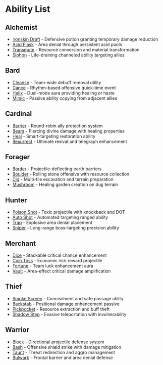 # Ability List

## Alchemist
- [Ironskin Draft](alchemist/ironskin_draft.md) - Defensive potion granting temporary damage reduction
- [Acid Flask](alchemist/acid_flask.md) - Area denial through persistent acid pools
- [Transmute](alchemist/transmute.md) - Resource conversion and material transformation
- [Siphon](alchemist/siphon.md) - Life-draining channeled ability targeting allies

## Bard
- [Cleanse](bard/cleanse.md) - Team-wide debuff removal utility
- [Dance](bard/dance.md) - Rhythm-based offensive quick-time event
- [Helix](bard/helix.md) - Dual-mode aura providing healing or haste
- [Mimic](bard/mimic.md) - Passive ability copying from adjacent allies

## Cardinal
- [Barrier](cardinal/barrier.md) - Round-robin ally protection system
- [Beam](cardinal/beam.md) - Piercing divine damage with healing properties
- [Heal](cardinal/heal.md) - Smart-targeting restoration ability
- [Resurrect](cardinal/resurrect.md) - Ultimate revival and telegraph enhancement

## Forager
- [Border](forager/border.md) - Projectile-deflecting earth barriers
- [Boulder](forager/bolder.md) - Rolling stone offensive with resource collection
- [Dig](forager/dig.md) - Multi-tile excavation and terrain preparation
- [Mushroom](forager/mushroom.md) - Healing garden creation on dug terrain

## Hunter
- [Poison Shot](hunter/poison_shot.md) - Toxic projectile with knockback and DOT
- [Auto Shot](hunter/auto_shot.md) - Automated targeting ranged ability
- [Trap](hunter/trap.md) - Explosive area denial placement
- [Sniper](hunter/sniper.md) - Long-range boss-targeting precision ability

## Merchant
- [Dice](merchant/dice.md) - Stackable critical chance enhancement
- [Coin Toss](merchant/coin_toss.md) - Economic risk-reward projectile
- [Fortune](merchant/fortune.md) - Team luck enhancement aura
- [Vault](merchant/vault.md) - Area-effect critical damage amplification

## Thief
- [Smoke Screen](thief/smoke_screen.md) - Concealment and safe passage utility
- [Backstab](thief/backstab.md) - Positional damage enhancement passive
- [Pickpocket](thief/pickpocket.md) - Resource extraction and buff theft
- [Shadow Step](thief/shadow_step.md) - Evasive teleportation with invulnerability

## Warrior
- [Block](warrior/block.md) - Directional projectile defense system
- [Bash](warrior/bash.md) - Offensive shield strike with damage mitigation
- [Taunt](warrior/taunt.md) - Threat redirection and aggro management
- [Bulwark](warrior/bulwark.md) - Frontal barrier and area denial defense
